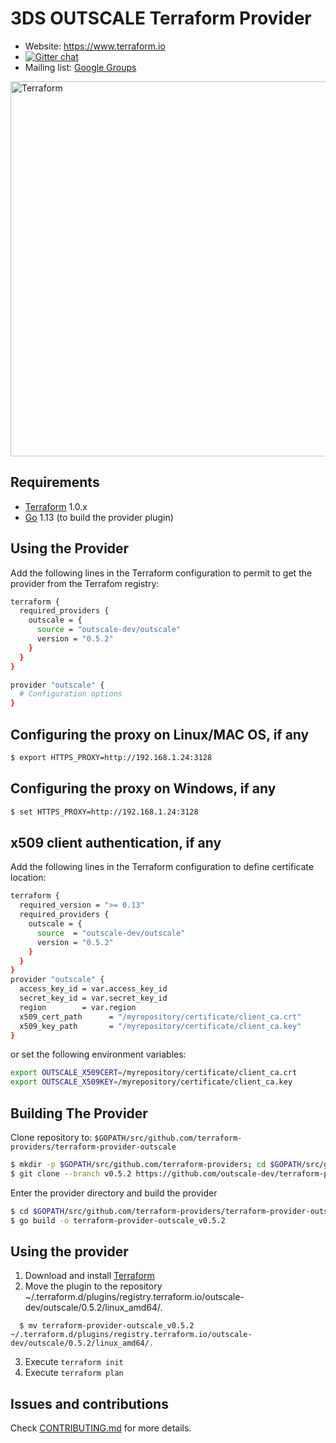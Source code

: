 3DS OUTSCALE Terraform Provider
===============================

- Website: https://www.terraform.io
- [![Gitter chat](https://badges.gitter.im/hashicorp-terraform/Lobby.png)](https://gitter.im/hashicorp-terraform/Lobby)
- Mailing list: [Google Groups](http://groups.google.com/group/terraform-tool)

<img alt="Terraform" src="https://www.terraform.io/assets/images/logo-hashicorp-3f10732f.svg" width="600px">

Requirements
------------

-	[Terraform](https://www.terraform.io/downloads.html) 1.0.x
-	[Go](https://golang.org/doc/install) 1.13 (to build the provider plugin)


Using the Provider
------------------

Add the following lines in the Terraform configuration to permit to get the provider from the Terrafom registry:

```sh
terraform {
  required_providers {
    outscale = {
      source = "outscale-dev/outscale"
      version = "0.5.2"
    }
  }
}

provider "outscale" {
  # Configuration options
}
```

Configuring the proxy on Linux/MAC OS, if any
---------------------------------------------

```sh
$ export HTTPS_PROXY=http://192.168.1.24:3128
```

Configuring the proxy on Windows, if any
----------------------------------------

```sh
$ set HTTPS_PROXY=http://192.168.1.24:3128
```


x509 client authentication, if any
----------------------------------

Add the following lines in the Terraform configuration to define certificate location:

```sh
terraform {
  required_version = ">= 0.13"
  required_providers {
    outscale = {
      source  = "outscale-dev/outscale"
      version = "0.5.2"
    }
  }
}
provider "outscale" {
  access_key_id = var.access_key_id
  secret_key_id = var.secret_key_id
  region        = var.region
  x509_cert_path      = "/myrepository/certificate/client_ca.crt"
  x509_key_path       = "/myrepository/certificate/client_ca.key"
}
```

or set the following environment variables:

```sh
export OUTSCALE_X509CERT=/myrepository/certificate/client_ca.crt
export OUTSCALE_X509KEY=/myrepository/certificate/client_ca.key
```

Building The Provider
---------------------

Clone repository to: `$GOPATH/src/github.com/terraform-providers/terraform-provider-outscale`

```sh
$ mkdir -p $GOPATH/src/github.com/terraform-providers; cd $GOPATH/src/github.com/terraform-providers
$ git clone --branch v0.5.2 https://github.com/outscale-dev/terraform-provider-outscale
```

Enter the provider directory and build the provider

```sh
$ cd $GOPATH/src/github.com/terraform-providers/terraform-provider-outscale
$ go build -o terraform-provider-outscale_v0.5.2
```

Using the provider
----------------------
1. Download and install [Terraform](https://www.terraform.io/downloads.html)
2. Move the plugin to the repository ~/.terraform.d/plugins/registry.terraform.io/outscale-dev/outscale/0.5.2/linux_amd64/.

```shell
  $ mv terraform-provider-outscale_v0.5.2 ~/.terraform.d/plugins/registry.terraform.io/outscale-dev/outscale/0.5.2/linux_amd64/.
```

3. Execute `terraform init`
4. Execute `terraform plan`

Issues and contributions
------------------------

Check [CONTRIBUTING.md](./CONTRIBUTING.md) for more details.
